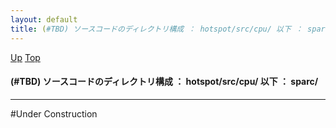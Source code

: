 ```yaml
---
layout: default
title: (#TBD) ソースコードのディレクトリ構成 ： hotspot/src/cpu/ 以下 ： sparc/
---
```

[Up](noSDaFQh2w.html) [Top](../index.html)

#### (#TBD) ソースコードのディレクトリ構成 ： hotspot/src/cpu/ 以下 ： sparc/

--- 
#Under Construction






